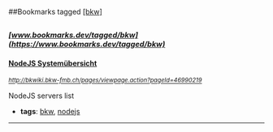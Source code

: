 ##Bookmarks tagged [[bkw]](https://www.bookmarks.dev?q=[bkw])

_<sup><sup>[www.bookmarks.dev/tagged/bkw](https://www.bookmarks.dev/tagged/bkw)</sup></sup>_
---
#### [NodeJS Systemübersicht](http://bkwiki.bkw-fmb.ch/pages/viewpage.action?pageId=46990219)
_<sup>http://bkwiki.bkw-fmb.ch/pages/viewpage.action?pageId=46990219</sup>_

NodeJS servers list
* **tags**: [bkw](../tagged/bkw.md), [nodejs](../tagged/nodejs.md)
---
